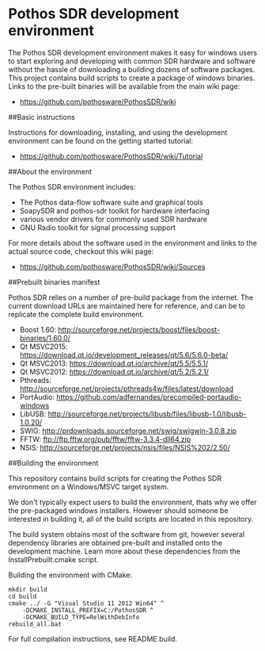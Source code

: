 # Pothos SDR development environment

The Pothos SDR development environment makes it easy for windows users
to start exploring and developing with common SDR hardware and software
without the hassle of downloading a building dozens of software packages.
This project contains build scripts to create a package of windows binaries.
Links to the pre-built binaries will be available from the main wiki page:

* https://github.com/pothosware/PothosSDR/wiki

##Basic instructions

Instructions for downloading, installing,
and using the development environment
can be found on the getting started tutorial:

* https://github.com/pothosware/PothosSDR/wiki/Tutorial

##About the environment

The Pothos SDR environment includes:

* The Pothos data-flow software suite and graphical tools
* SoapySDR and pothos-sdr toolkit for hardware interfacing
* various vendor drivers for commonly used SDR hardware
* GNU Radio toolkit for signal processing support

For more details about the software used in the environment
and links to the actual source code, checkout this wiki page:

* https://github.com/pothosware/PothosSDR/wiki/Sources

##Prebuilt binaries manifest

Pothos SDR relies on a number of pre-build package from the internet.
The current download URLs are maintained here for reference,
and can be to replicate the complete build environment.

* Boost 1.60: http://sourceforge.net/projects/boost/files/boost-binaries/1.60.0/
* Qt MSVC2015: https://download.qt.io/development_releases/qt/5.6/5.6.0-beta/
* Qt MSVC2013: https://download.qt.io/archive/qt/5.5/5.5.1/
* Qt MSVC2012: https://download.qt.io/archive/qt/5.2/5.2.1/
* Pthreads: http://sourceforge.net/projects/pthreads4w/files/latest/download
* PortAudio: https://github.com/adfernandes/precompiled-portaudio-windows
* LibUSB: http://sourceforge.net/projects/libusb/files/libusb-1.0/libusb-1.0.20/
* SWIG: http://prdownloads.sourceforge.net/swig/swigwin-3.0.8.zip
* FFTW: ftp://ftp.fftw.org/pub/fftw/fftw-3.3.4-dll64.zip
* NSIS: http://sourceforge.net/projects/nsis/files/NSIS%202/2.50/

##Building the environment

This repository contains build scripts for creating
the Pothos SDR environment on a Windows/MSVC target system.

We don't typically expect users to build the environment,
thats why we offer the pre-packaged windows installers.
However should someone be interested in building it,
all of the build scripts are located in this repository.

The build system obtains most of the software from git,
however several dependency libraries are obtained pre-built
and installed onto the development machine. Learn more about
these dependencies from the InstallPrebuilt.cmake script.

Building the environment with CMake:

```
mkdir build
cd build
cmake ../ -G "Visual Studio 11 2012 Win64" ^
    -DCMAKE_INSTALL_PREFIX=C:/PothosSDR ^
    -DCMAKE_BUILD_TYPE=RelWithDebInfo
rebuild_all.bat
```

For full compilation instructions, see README.build.
